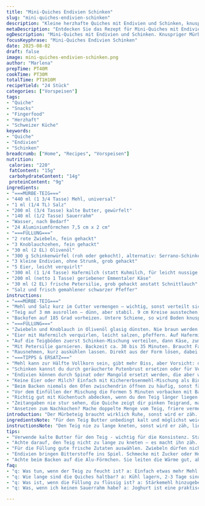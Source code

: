 ```yaml
---
title: "Mini-Quiches Endivien Schinken"
slug: "mini-quiches-endivien-schinken"
description: "Kleine herzhafte Quiches mit Endivien und Schinken, knuspriger Mürbeteig, zarte Eierfüllung mit Käse und frischer Kräuternote. Der Teig wird fein gebrochen mit einer Portion Sauerrahm. Statt Gruyère Emmentaler, für milden Geschmack. Endivien bringen zarte Bitternote, perfekt balanciert durch süße Zwiebeln und würzigen Schinkenwürfel. Ideal als Fingerfood oder kleines Hauptgericht. Backzeit minimal variieren, Farbe und Festigkeit als Anhaltspunkte nehmen."
metaDescription: "Entdecken Sie das Rezept für Mini-Quiches mit Endivien und Schinken. Ein herzhaftes Fingerfood ideal für jede Gelegenheit."
ogDescription: "Mini-Quiches mit Endivien und Schinken. Knuspriger Mürbeteig, zarte Füllung und frische Kräuter für intensiven Geschmack."
focusKeyphrase: "Mini-Quiches Endivien Schinken"
date: 2025-08-02
draft: false
image: mini-quiches-endivien-schinken.png
author: "Marlena"
prepTime: PT40M
cookTime: PT30M
totalTime: PT1H10M
recipeYield: "24 Stück"
categories: ["Vorspeisen"]
tags:
- "Quiche"
- "Snacks"
- "Fingerfood"
- "Herzhaft"
- "Schweizer Küche"
keywords:
- "Quiche"
- "Endivien"
- "Schinken"
breadcrumb: ["Home", "Recipes", "Vorspeisen"]
nutrition: 
 calories: "220"
 fatContent: "15g"
 carbohydrateContent: "14g"
 proteinContent: "9g"
ingredients:
- "===MÜRBE-TEIG==="
- "440 ml (1 3/4 Tasse) Mehl, universal"
- "1 ml (1/4 TL) Salz"
- "200 ml (3/4 Tasse) kalte Butter, gewürfelt"
- "140 ml (1/2 Tasse) Sauerrahm"
- "Wasser, nach Bedarf"
- "24 Aluminiumförmchen 7,5 cm x 2 cm"
- "===FÜLLUNG==="
- "2 rote Zwiebeln, fein gehackt"
- "3 Knoblauchzehen, fein gehackt"
- "30 ml (2 EL) Olivenöl"
- "300 g Schinkenwürfel (roh oder gekocht), alternativ: Serrano-Schinken für mehr Aroma"
- "3 kleine Endivien, ohne Strunk, grob gehackt"
- "5 Eier, leicht verquirlt"
- "300 ml (1 1/4 Tasse) Hafermilch (statt Kuhmilch, für leicht nussige Note)"
- "200 ml (netto 1 Tasse) geriebener Emmentaler Käse"
- "30 ml (2 EL) frische Petersilie, grob gehackt anstatt Schnittlauch"
- "Salz und frisch gemahlener schwarzer Pfeffer"
instructions:
- "===MÜRBE-TEIG==="
- "Mehl und Salz kurz im Cutter vermengen – wichtig, sonst verteilt sich das Salz nicht. Kalte Butter dazu, pulsierend hacken, bis grobe Streusel entstehen. Nicht zu lange, sonst wird der Teig zäh. Sauerrahm einrieseln lassen, weiter pulsieren, wenig Wasser einträufeln, nur wenn Masse nicht zusammenkommt. Handarbeit jetzt: Schnell zu Kugel formen, nicht kneten. Plastikfolie, 40 Minuten kaltstellen. Teig braucht Ruhe, sonst wird er zäh beim Backen."
- "Teig auf 3 mm ausrollen – dünn, aber stabil. 9 cm Kreise ausstechen, in Formen drücken, Rand schön hochziehen, sonst läuft Füllung raus. Nochmal ab in den Kühlschrank, ca. 40 Minuten, wirklich wichtig wegen Schrumpfen beim Backen."
- "Backofen auf 185 Grad vorheizen. Untere Schiene, so wird Boden knuspriger, Oberhitze zu stark bei zu hoher Position, Boden bleibt sonst matschig."
- "===FÜLLUNG==="
- "Zwiebeln und Knoblauch in Olivenöl glasig dünsten. Nie braun werden lassen, sonst bitter. Salz, Pfeffer dran. Schinken hinzufügen, leicht anbraten, bis goldgelbe Ecken sichtbar sind. Schinken bringt Aroma, aber nicht austrocknen. Endivien dazu, nur kurz mitziehen lassen, sie verlieren schnell Wasser, sollen bissfest bleiben. Alles in Schüssel, abkühlen lassen."
- "Eier mit Hafermilch verquirlen, leicht salzen, pfeffern. Auf Hafermilch umgestellt eben, schmeckt mal etwas nussiger als Kuhmilch, sehr interessant zu Endivien."
- "Auf die Teigböden zuerst Schinken-Mischung verteilen, dann Käse, zum Schluss Eiermilch gleichmäßig eingießen. Für Kräuter habe ich frische Petersilie verwendet, gibt gutes Aroma und Farbe, Schnittlauch passt auch, aber weniger kräftig."
- "Mit Petersilie garnieren. Backzeit ca. 30 bis 35 Minuten. Braucht Farbe an den Rändern und die Füllung darf nicht mehr wackeln wenn man leicht an Form rüttelt. Dann sind die Quiches fertig."
- "Rausnehmen, kurz auskühlen lassen. Direkt aus der Form lösen, dabei Ränder lösen mit Messer – gern auch Stück nach unten drücken zum Lösen. Für Gäste perfekt, lassen sich gut transportieren."
- "===TIPPS & ERSATZ==="
- "Mehl kann zur Hälfte Vollkorn sein, gibt mehr Biss, aber Vorsicht: dann etwas mehr Flüssigkeit. Statt Sauerrahm, Joghurt nehmen – leicht säuerlich, Teig wird nicht so schwer."
- "Schinken kannst du durch geräucherte Putenbrust ersetzen oder für Vegetarier gewürfelte Pilze anbraten, gibt auch Geschmackstiefe."
- "Endivien können durch Spinat oder Mangold ersetzt werden, die aber weniger bitter sind, also ggf. etwas Zitronensaft dazu für Frische."
- "Keine Eier oder Milch? Einfach mit Kichererbsenmehl-Mischung als Bindemittel experimentieren auch möglich, schmeckt aber anders."
- "Beim Backen niemals den Ofen zwischendrin öffnen zu häufig, sonst fällt die Quiche zusammen. Und: Durch die Alu-Förmchen wölben sich die Ränder schnell. Vorher mit der Teigrolle Rand nachdrücken, damit alles gut anliegt, sonst tropft Füllung raus, Backblech wird eklig."
- "Vor dem Einfüllen der Mischung die Formen 5 Minuten vorbacken mit Backpapier und Bohnen, wenn du großflächige Quiches backst, verhindert Nassboden. Miniquiches dürfen meist direkt gefüllt werden."
- "Richtig gut mit Küchentuch abdecken, wenn du den Teig länger liegen lässt. Sonst trocknet der Rand aus, bricht beim Ausrollen schnell."
- "Zeitangaben nie stur sehen, die Quiche zeigt dir pinken Teigrand, matt gewordene Oberfläche und leicht gebräunten Käse – das ist das Signal, um raus aus dem Ofen zu. Sofortiges Kapern der Kräuter bringt Frische, lieg nicht nur rum!"
- "Ansetzen zum Nachkochen? Mache doppelte Menge vom Teig, friere vermeiden. Teig kann 1-2 Tage im Kühlschrank lagern. Quiches gut abkühlen lassen – dann schneiden, sonst bröseln sie auseinander."
introduction: "Der Mürbeteig braucht wirklich Ruhe, sonst wird er zäh. Sauerrahm statt nur Butter macht ihn weicher, was ich beim letzten Mal ausprobierte; hatte überraschend viel Respekt vor der Säure, aber passt super. Endivien haben leicht bittere Noten, muss man mögen, deshalb Zwiebeln süß genug – und die Kombination mit Schinken und Käse macht das spannend. Hafermilch bringt neue Tiefe, hat aber Vor- und Nachteile, teste ruhig aus. Backzeit schwankt je nach Ofen stark, nehme immer Farbe und die Festigkeit als Maßstab. Ich husche oft um den Ofen, kontrolliere über Sicht und Rütteln den Füllungszustand. Schnell geht es nicht, aber es lohnt."
ingredientsNote: "Für den Teig Butter unbedingt kalt und möglichst weich geschnitten verwenden, sonst vermischt sich die Masse nicht richtig; Alternative zur Butter ist halb Margarine, spart Kalorien, ändert aber Geschmack. Sauerrahm bringt Feuchtigkeit und verhindert, dass der Teig zu fest wird – kann man auch durch dicke Naturjoghurt ersetzen. Mehl halb Vollkorn oder sogar Dinkel – probieren. Für die Füllung Zwiebeln in kleinster Stufe anschwitzen, für süßen Geschmack helfen auch rote, milde Zwiebeln oder Schalotten. Schinkenreste sind super – gern durch würzige Varianten ersetzen, aber nicht zu trocken. Endivien fest und frisch wählen, ich mag sie mit etwas bitterer Note lieber als Spinat, doch das ist Geschmacksfrage. Alternativ Mangold; Kräuter frisch, getrocknet schmecken anders und geben nicht das gleiche Aroma. Gemischte Milchsorten, auch Pflanzenmilch, darauf achten, dass sie nicht zu dünnflüssig sind."
instructionsNote: "Den Teig nie zu lange kneten, sonst wird er zäh, lieber kurz pulsieren und schnell arbeiten. Nach dem Ausrollen unbedingt mind. 40 Minuten kühlen, sonst zieht sich der Teig beim Backen zusammen. Formen gut fetten oder Backpapier verwenden. Endivien erst zum Schluss dazu, behalten sonst zu viel Wasser. Eier und Milch sehr gut verquirlen, so wird die Füllung sanft gebunden. Auf die Reihenfolge achten: Schinken-Gemüse-Mischung, Käse, dann Eiermilch. Während des Backens riecht man direkt die Aromatik von gebratenem Schinken und Käse – das ist das Signal. Farbe der Oberfläche und feste Füllung sind ausschlaggebend, nicht nur Zeit nehmen. Beim Herausnehmen sofort die Ränder lösen, sonst kleben Quiches fest. Minimaler Spielraum bei Backzeit, Experiment lohnt. Kräuter am Schluss frisch, grün und nicht vertrocknet verwenden, sonst wird alles schnell müde im Geschmack."
tips:
- "Verwende kalte Butter für den Teig - wichtig für die Konsistenz. Statt nur Butter probiere die Mischung mit Margarine. Reduzier das Gewicht. Sauerrahm hilft auch, den Teig nicht zu trocken zu machen."
- "Achte darauf, den Teig nicht zu lange zu kneten – es macht ihn zäh. Ich arbeite schnell und pulsierend. Und die Kühlzeiten – nicht unterschätzen. 40 Minuten sind entscheidend."
- "Für die Füllung gute frische Zutaten auswählen. Zwiebeln dürfen nicht braun werden. Nur glasig dünsten. Schinken dazu - Aromen kommen super durch, aber nicht zu trocken braten."
- "Endivien bringen Bitterstoffe ins Spiel. Schmecke mit Zucker oder Honig ab, falls die Zwiebeln zu sauer sind. Anstelle von Endivien kannst du auch Spinat verwenden, das du aber weniger lange garen solltest."
- "Achte beim Backen auf die Alu-Förmchen. Sie leiten die Wärme gut, aber lass die Quiches nicht allein. Einfaches Rütteln fördert ein gutes Ergebnis. Färbung ist der Schlüssel – goldbraune Ränder sind perfekt."
faq:
- "q: Was tun, wenn der Teig zu feucht ist? a: Einfach etwas mehr Mehl einarbeiten. Achte auf die Konsistenz – sollte nicht kleben. Zudem den Teig kühl halten."
- "q: Wie lange sind die Quiches haltbar? a: Kühl lagern, 2-3 Tage sind möglich. Zum Einfrieren gut abkühlen lassen. Danach aufbacken für beste Ergebnisse."
- "q: Was ist, wenn die Füllung zu flüssig ist? a: Stärkemehl hinzugeben oder mehr Käse verwenden. Das bindet die Mischung gut. Und die Backzeit anpassen."
- "q: Was, wenn ich keinen Sauerrahm habe? a: Joghurt ist eine praktische Alternative. Er macht die Mischung ebenfalls cremig und verleiht einen eigenen Geschmack."

---
```

